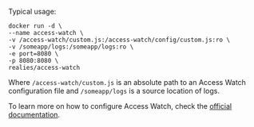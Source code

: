 Typical usage:
```
docker run -d \
--name access-watch \
-v /access-watch/custom.js:/access-watch/config/custom.js:ro \
-v /someapp/logs:/someapp/logs:ro \
-e port=8080 \
-p 8080:8080 \
realies/access-watch
```

Where `/access-watch/custom.js` is an absolute path to an Access Watch configuration file and `/someapp/logs` is a source location of logs.

To learn more on how to configure Access Watch, check the [official documentation](https://access.watch/documentation).
